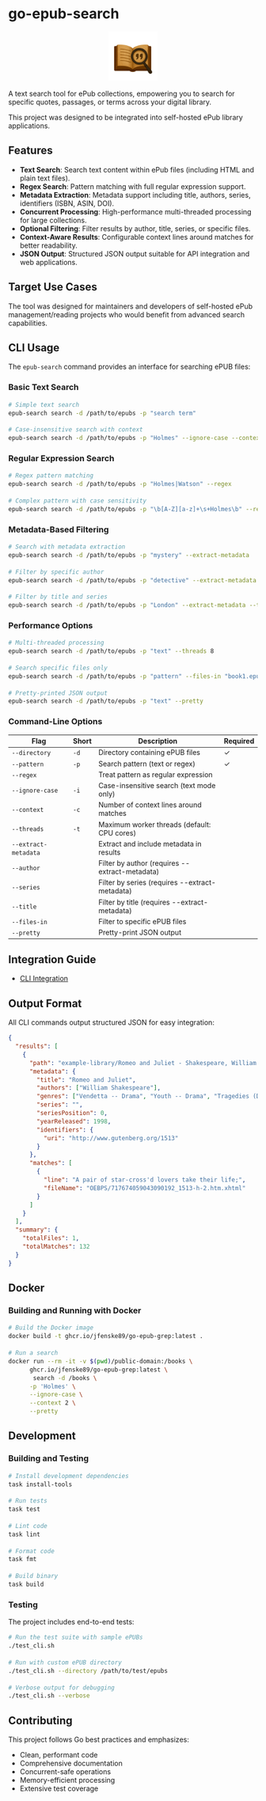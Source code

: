 # go-epub-search

<p align="center">
  <img src="./logo.png" alt="Go ePUB grep" width="100" height="auto">
</p>

A text search tool for ePub collections, empowering you to search for specific quotes, passages, or terms across your digital library.

This project was designed to be integrated into self-hosted ePub library applications.

## Features

- **Text Search**: Search text content within ePub files (including HTML and plain text files).
- **Regex Search**: Pattern matching with full regular expression support.
- **Metadata Extraction**: Metadata support including title, authors, series, identifiers (ISBN, ASIN, DOI).
- **Concurrent Processing**: High-performance multi-threaded processing for large collections.
- **Optional Filtering**: Filter results by author, title, series, or specific files.
- **Context-Aware Results**: Configurable context lines around matches for better readability.
- **JSON Output**: Structured JSON output suitable for API integration and web applications.

## Target Use Cases

The tool was designed for maintainers and developers of self-hosted ePub management/reading projects who would benefit from advanced search capabilities.

## CLI Usage

The `epub-search` command provides an interface for searching ePUB files:

### Basic Text Search

```bash
# Simple text search
epub-search search -d /path/to/epubs -p "search term"

# Case-insensitive search with context
epub-search search -d /path/to/epubs -p "Holmes" --ignore-case --context 2
```

### Regular Expression Search

```bash
# Regex pattern matching
epub-search search -d /path/to/epubs -p "Holmes|Watson" --regex

# Complex pattern with case sensitivity
epub-search search -d /path/to/epubs -p "\b[A-Z][a-z]+\s+Holmes\b" --regex --context 1
```

### Metadata-Based Filtering

```bash
# Search with metadata extraction
epub-search search -d /path/to/epubs -p "mystery" --extract-metadata

# Filter by specific author
epub-search search -d /path/to/epubs -p "detective" --extract-metadata --author "Arthur Conan Doyle"

# Filter by title and series
epub-search search -d /path/to/epubs -p "London" --extract-metadata --title "A Study in Scarlet"
```

### Performance Options

```bash
# Multi-threaded processing
epub-search search -d /path/to/epubs -p "text" --threads 8

# Search specific files only
epub-search search -d /path/to/epubs -p "pattern" --files-in "book1.epub,book2.epub"

# Pretty-printed JSON output
epub-search search -d /path/to/epubs -p "text" --pretty
```

### Command-Line Options

| Flag | Short | Description | Required |
|------|-------|-------------|----------|
| `--directory` | `-d` | Directory containing ePUB files | ✓ |
| `--pattern` | `-p` | Search pattern (text or regex) | ✓ |
| `--regex` | | Treat pattern as regular expression | |
| `--ignore-case` | `-i` | Case-insensitive search (text mode only) | |
| `--context` | `-c` | Number of context lines around matches | |
| `--threads` | `-t` | Maximum worker threads (default: CPU cores) | |
| `--extract-metadata` | | Extract and include metadata in results | |
| `--author` | | Filter by author (requires --extract-metadata) | |
| `--series` | | Filter by series (requires --extract-metadata) | |
| `--title` | | Filter by title (requires --extract-metadata) | |
| `--files-in` | | Filter to specific ePUB files | |
| `--pretty` | | Pretty-print JSON output | |

## Integration Guide

- [CLI Integration](INTEGRATION.md)

## Output Format

All CLI commands output structured JSON for easy integration:

```json
{
  "results": [
    {
      "path": "example-library/Romeo and Juliet - Shakespeare, William.epub",
      "metadata": {
        "title": "Romeo and Juliet",
        "authors": ["William Shakespeare"],
        "genres": ["Vendetta -- Drama", "Youth -- Drama", "Tragedies (Drama)"],
        "series": "",
        "seriesPosition": 0,
        "yearReleased": 1998,
        "identifiers": {
          "uri": "http://www.gutenberg.org/1513"
        }
      },
      "matches": [
        {
          "line": "A pair of star-cross'd lovers take their life;",
          "fileName": "OEBPS/717674059043090192_1513-h-2.htm.xhtml"
        }
      ]
    }
  ],
  "summary": {
    "totalFiles": 1,
    "totalMatches": 132
  }
}
```

## Docker

### Building and Running with Docker

```bash
# Build the Docker image
docker build -t ghcr.io/jfenske89/go-epub-grep:latest .

# Run a search
docker run --rm -it -v $(pwd)/public-domain:/books \
      ghcr.io/jfenske89/go-epub-grep:latest \
       search -d /books \
      -p 'Holmes' \
      --ignore-case \
      --context 2 \
      --pretty
```

## Development

### Building and Testing

```bash
# Install development dependencies
task install-tools

# Run tests
task test

# Lint code
task lint

# Format code
task fmt

# Build binary
task build
```

### Testing

The project includes end-to-end tests:

```bash
# Run the test suite with sample ePUBs
./test_cli.sh

# Run with custom ePUB directory
./test_cli.sh --directory /path/to/test/epubs

# Verbose output for debugging
./test_cli.sh --verbose
```

## Contributing

This project follows Go best practices and emphasizes:

- Clean, performant code
- Comprehensive documentation
- Concurrent-safe operations
- Memory-efficient processing
- Extensive test coverage
